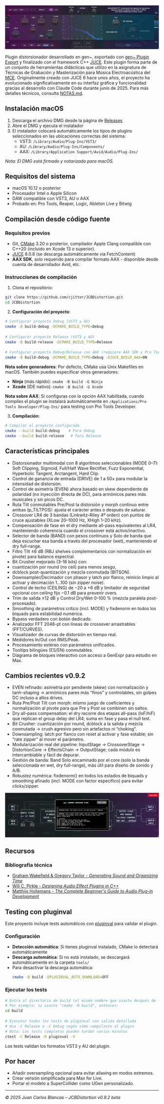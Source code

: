 ![JCBDistortion Interface](Assets/screenshot.png)

Plugin distorsionador desarrollado en gen~, exportado con [gen~ Plugin Export](https://github.com/Cycling74/gen-plugin-export) y finalizado con el framework C++ [JUCE](https://github.com/juce-framework/JUCE). Este plugin forma parte de un conjunto de herramientas didácticas que utilizo en la asignatura de Técnicas de Grabación y Masterización para Música Electroacústica del [MCE](https://katarinagurska.com/curso-of/master-de-composicion-electroacustica-mce/). Originalmente creado con JUCE 6 hace unos años, el proyecto ha evolucionado significativamente en su interfaz gráfica y funcionalidad gracias al desarrollo con Claude Code durante junio de 2025. Para más detalles técnicos, consulta [NOTAS.md](NOTAS.md).

## Instalación macOS
1. Descarga el archivo DMG desde la página de [Releases](https://github.com/cjitter/JCBDistortion/releases)
2. Abre el DMG y ejecuta el instalador
3. El instalador colocará automáticamente los tipos de plugins seleccionados en las ubicaciones correctas del sistema:
   - VST3: `/Library/Audio/Plug-Ins/VST3/`
   - AU: `/Library/Audio/Plug-Ins/Components/`
   - AAX: `/Library/Application Support/Avid/Audio/Plug-Ins/`

*Nota: El DMG está firmado y notarizado para macOS.*

## Requisitos del sistema

- macOS 10.12 o posterior
- Procesador Intel o Apple Silicon
- DAW compatible con VST3, AU o AAX
- Probado en: Pro Tools, Reaper, Logic, Ableton Live y Bitwig

## Compilación desde código fuente

### Requisitos previos
- Git, [CMake](https://cmake.org) 3.20 o posterior, compilador Apple Clang compatible con C++20 (incluido en Xcode 13 o superior).
- [JUCE](https://github.com/juce-framework/JUCE) 8.0.8 (se descarga automáticamente via FetchContent)
- **AAX SDK**, solo requerido para compilar formato AAX - disponible desde cuenta de desarrollador Avid, etc.

### Instrucciones de compilación

1. Clona el repositorio:
```bash
git clone https://github.com/cjitter/JCBDistortion.git
cd JCBDistortion
```

2. **Configuración del proyecto**:
```bash
# Configurar proyecto Debug (VST3 y AU)
cmake -B build-debug -DCMAKE_BUILD_TYPE=Debug

# Configurar proyecto Release (VST3 y AU)
cmake -B build-release -DCMAKE_BUILD_TYPE=Release

# Configurar proyecto Debug/Release con AAX (requiere AAX SDK y Pro Tools Developer instalado)
cmake -B build-debug -DCMAKE_BUILD_TYPE=Debug -DJUCE_BUILD_AAX=ON
```

**Nota sobre generadores**: Por defecto, CMake usa Unix Makefiles en macOS. También puedes especificar otros generadores:
- **Ninja** (más rápido): `cmake -B build -G Ninja`
- **Xcode** (IDE nativo): `cmake -B build -G Xcode`

**Nota sobre AAX**: Si configuras con la opción AAX habilitada, cuando compiles el plugin se instalará automáticamente en `/Applications/Pro Tools Developer/Plug-Ins/` para testing con Pro Tools Developer.

3. **Compilación**:
```bash
# Compilar el proyecto configurado
cmake --build build-debug    # Para Debug
cmake --build build-release   # Para Release
```

## Características principales

- Distorsionador multimodal con 8 algoritmos seleccionables (MODE 0–7): Soft Clipping, Sigmoid, Full/Half Wave Rectifier, Fuzz Exponential, Hyperbolic Tangent, Arctangent, Hard Clip.
- Control de ganancia de entrada (DRIVE) de 1 a 50× para modular la intensidad de distorsión.
- Control de asimetría (EVEN) ahora basado en skew dependiente de polaridad (no inyección directa de DC), para armónicos pares más musicales y sin picos DC.
- Ruta Tilt conmutables Pre/Post la distorsión y morph continuo entre ambas (p_TILTPOS): ajusta el carácter antes o después de saturar.
- Crossover LR4 de 3 bandas (Linkwitz–Riley 4º orden) con puntos de cruce ajustables (XLow 20–1000 Hz, XHigh 1–20 kHz).
- Compensación de fase en el dry mediante all-pass equivalentes al LR4, manteniendo coherencia cuando el crossover está activo/inactivo.
- Selector de banda (BAND) con pesos continuos y Solo de banda que deja escuchar esa banda a través del procesador (wet), manteniendo el dry full-range.
- Filtro Tilt ±6 dB (RBJ shelves complementarios con normalización en pivote) para balance espectral.
- Bit Crusher mejorado (3–16 bits) con:
- cuantización por round (no ceil) para menos sesgo,
- dcblock post-quantización y mezcla conmutada (BITSON).
- Downsampler/Decimador con phasor y latch por flanco, reinicio limpio al activar y decimación 1…100 (sin zipper noise).
- Control de techo (CEILING) de −20 a +6 dB y limitador de seguridad opcional con ceiling fijo −0.1 dB para prevenir overs.
- Trim de salida ±12 dB y Control Dry/Wet 0–100 % (mezcla paralela post-procesado).
- Smoothing de parámetros crítico (incl. MODE) y fixdenorm en todos los biquads para estabilidad numérica.
- Bypass verdadero con botón dedicado.
- Analizador FFT 2048-pt con líneas de crossover arrastrables (FFT/CURVES).
- Visualizador de curvas de distorsión en tiempo real.
- Medidores In/Out con RMS/Peak.
- Procesamiento estéreo con parámetros unificados.
- Tooltips bilingües (ES/EN) conmutables.
- Diagrama de bloques interactivo con acceso a GenExpr para estudio en Max.
## Cambios recientes v0.9.2

- EVEN refinado: asimetría por pendiente (skew) con normalización y tanh-shaping → armónicos pares más “finos” y controlables, sin golpes DC incluso a altos drives.
- Ruta Pre/Post Tilt con morph: mismo juego de coeficientes y normalización al pivote para que Pre y Post se combinen sin saltos.
- Dry all-pass compensation: el dry recorre dos etapas all-pass (loF/hiF) que replican el group delay del LR4; suma en fase y pasa el null test.
- Bit Crusher: cuantización por round, dcblock a la salida y mezcla conmutada → crush agresivo pero sin artefactos ni “choking”.
- Downsampling: latch por flanco con reset al activar y fase estable; sin “rate zipper” al mover el parámetro.
- Modularización real del pipeline: InputStage → CrossoverStage → DistortionCore → EffectsChain → OutputStage; cada módulo es intercambiable y fácil de depurar.
- Gestión de banda: Band Solo encaminado por el core (solo la banda seleccionada en wet, dry full-range), más útil para diseño de sonido y A/B.
- Robustez numérica: fixdenorm() en todos los estados de biquads y smoothing afinado (incl. MODE con factor específico) para evitar clicks/zipper.


![Diagrama de Bloques](Assets/screenshotDiagram.png)

## Recursos

### Bibliografía técnica
- [Graham Wakefield & Gregory Taylor - *Generating Sound and Organizing Time*](https://cycling74.com/books/go)
- [Will C. Pirkle - *Designing Audio Effect Plugins in C++*](https://www.willpirkle.com)
- [Matthijs Hollemans - *The Complete Beginner's Guide to Audio Plug-in Development*](https://www.theaudioprogrammer.com/books/beginners-plugin-book)

## Testing con pluginval

Este proyecto incluye tests automáticos con [pluginval](https://github.com/Tracktion/pluginval) para validar el plugin.

### Configuración

- **Detección automática**: Si tienes pluginval instalado, CMake lo detectará automáticamente
- **Descarga automática**: Si no está instalado, se descargará automáticamente en la carpeta `tools/`
- Para desactivar la descarga automática:
  ```bash
  cmake -B build -DPLUGINVAL_AUTO_DOWNLOAD=OFF
  ```

### Ejecutar los tests

```bash
# Entra al directorio de build (el mismo nombre que usaste después de -B al configurar)
# Por ejemplo: si usaste "cmake -B build", entonces:
cd build

# Ejecutar todos los tests de pluginval con salida detallada
# Usa -C Release o -C Debug según cómo compilaste el plugin
# Nota: Los tests completos pueden tardar varios minutos
ctest -C Release -R pluginval -V
```

Los tests validan los formatos VST3 y AU del plugin.

## Por hacer

- Añadir oversampling opcional para evitar aliasing en modos extremos.
- Crear versión simplificada para Max for Live.
- Portar el modelo a SuperCollider como UGen personalizado.

---

*© 2025 Juan Carlos Blancas – JCBDistortion v0.9.2 beta*

